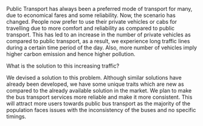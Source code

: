 Public Transport has always been a preferred mode of transport for many, due to economical fares and some reliability. Now, the scenario has changed. People now prefer to use their private vehicles or cabs for travelling due to more comfort and reliability as compared to public transport. This has led to an increase in the number of private vehicles as compared to public transport, as a result, we experience long traffic lines during a certain time period of the day.
Also, more number of vehicles imply higher carbon emission and hence higher pollution.

What is the solution to this increasing traffic?

We devised a solution to this problem. Although similar solutions have already been developed, we have some unique traits which are new as compared to the already available solution in the market. We plan to make the bus transport services more reliable and make it more consistent. This will attract more users towards public bus transport as the majority of the population faces issues with the inconsistency of the buses and no specific timings. 
